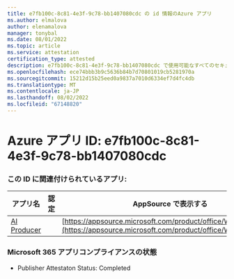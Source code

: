 ```yaml
---
title: e7fb100c-8c81-4e3f-9c78-bb1407080cdc の id 情報のAzure アプリ
ms.author: elmalova
author: elenamalova
manager: tonybal
ms.date: 08/01/2022
ms.topic: article
ms.service: attestation
certification_type: attested
description: e7fb100c-8c81-4e3f-9c78-bb1407080cdc で使用可能なすべてのセキュリティとコンプライアンス情報。
ms.openlocfilehash: ece74bbb3b9c5636b84b7d70801019cb5281970a
ms.sourcegitcommit: 15212d15b25eed0a9837a7010d6334ef7d4fc4db
ms.translationtype: MT
ms.contentlocale: ja-JP
ms.lasthandoff: 08/02/2022
ms.locfileid: "67148820"
---
```

# <a name="azure-app-id-e7fb100c-8c81-4e3f-9c78-bb1407080cdc"></a>Azure アプリ ID: e7fb100c-8c81-4e3f-9c78-bb1407080cdc


### <a name="apps-associated-with-this-id"></a>この ID に関連付けられているアプリ:
| **アプリ名** | **認定** | **AppSource で表示する** |
|--------------|---------------|-----------------------|
| [AI Producer](../forward/WA200003883.md) |  | [https://appsource.microsoft.com/product/office/WA200003883](https://appsource.microsoft.com/product/office/WA200003883) |

### <a name="microsoft-365-app-compliance-status"></a>Microsoft 365 アプリコンプライアンスの状態
- Publisher Attestaton Status: Completed
